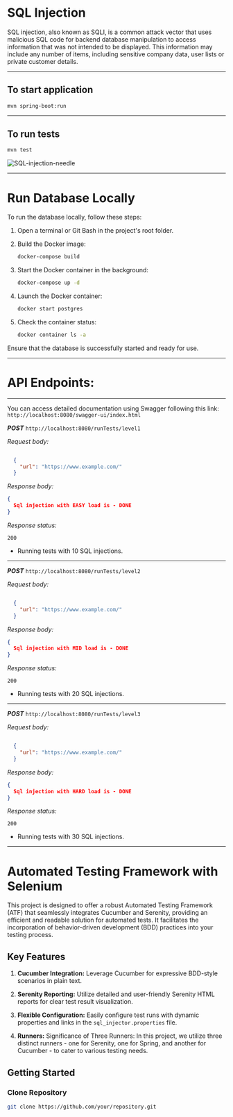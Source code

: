 # SQL Injection

SQL injection, also known as SQLI, is a common attack vector that uses malicious SQL code for backend database manipulation to access information that was not intended to be displayed. This information may include any number of items, including sensitive company data, user lists or private customer details.

---
## To start application



```bash
mvn spring-boot:run
```

---
## To run tests



```bash
mvn test
```

![SQL-injection-needle](https://github.com/i-am-shipwrecked/java-sql-injector/assets/80786579/4443bfaa-8802-49ee-8df6-85291dfb7a1e)

---
# Run Database Locally

To run the database locally, follow these steps:

1. Open a terminal or Git Bash in the project's root folder.

2. Build the Docker image:
    ```bash
    docker-compose build
    ```

3. Start the Docker container in the background:
    ```bash
    docker-compose up -d
    ```

4. Launch the Docker container:
    ```bash
    docker start postgres
    ```

5. Check the container status:
    ```bash
    docker container ls -a
    ```

Ensure that the database is successfully started and ready for use.

---

# API Endpoints:
---
You can access detailed documentation using Swagger following this link: `http://localhost:8080/swagger-ui/index.html`

***POST*** `http://localhost:8080/runTests/level1`

_Request body:_
```json

  {
    "url": "https://www.example.com/"
  }

```

_Response body:_

```json
{
  Sql injection with EASY load is - DONE
}
```

_Response status:_
```
200
```
* Running tests with 10 SQL injections.
---
***POST*** `http://localhost:8080/runTests/level2`

_Request body:_
```json

  {
    "url": "https://www.example.com/"
  }

```
_Response body:_

```json
{
  Sql injection with MID load is - DONE
}
```

_Response status:_
```
200
```
* Running tests with 20 SQL injections.
---

***POST*** `http://localhost:8080/runTests/level3`

_Request body:_
```json

  {
    "url": "https://www.example.com/"
  }

```
_Response body:_

```json
{
  Sql injection with HARD load is - DONE
}
```

_Response status:_
```
200
```
* Running tests with 30 SQL injections.
---

# Automated Testing Framework with Selenium

This project is designed to offer a robust Automated Testing Framework (ATF) that seamlessly integrates Cucumber and Serenity, providing an efficient and readable solution for automated tests. It facilitates the incorporation of behavior-driven development (BDD) practices into your testing process.

## Key Features

1. **Cucumber Integration:** Leverage Cucumber for expressive BDD-style scenarios in plain text.

2. **Serenity Reporting:** Utilize detailed and user-friendly Serenity HTML reports for clear test result visualization.

3. **Flexible Configuration:** Easily configure test runs with dynamic properties and links in the `sql_injector.properties` file.

4. **Runners:** Significance of Three Runners: In this project, we utilize three distinct runners - one for Serenity, one for Spring, and another for Cucumber - to cater to various testing needs.

## Getting Started

### Clone Repository

```bash
git clone https://github.com/your/repository.git
